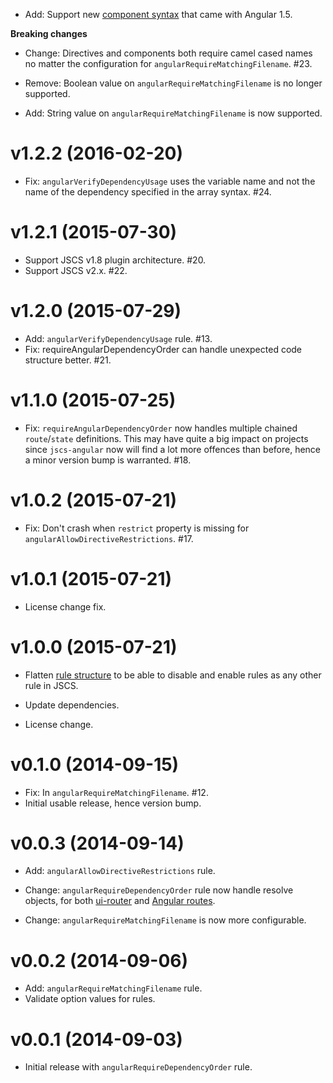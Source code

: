 - Add: Support new [component syntax](components) that came with Angular 1.5.

**Breaking changes**

- Change: Directives and components both require camel cased names no matter the configuration for
  `angularRequireMatchingFilename`. #23.
- Remove: Boolean value on `angularRequireMatchingFilename` is no longer supported.
- Add: String value on `angularRequireMatchingFilename` is now supported.

  [components]: https://docs.angularjs.org/guide/component

# v1.2.2 (2016-02-20)

- Fix: `angularVerifyDependencyUsage` uses the variable name and not the name of the dependency
  specified in the array syntax. #24.

# v1.2.1 (2015-07-30)

- Support JSCS v1.8 plugin architecture. #20.
- Support JSCS v2.x. #22.

# v1.2.0 (2015-07-29)

- Add: `angularVerifyDependencyUsage` rule. #13.
- Fix: requireAngularDependencyOrder can handle unexpected code structure better. #21.

# v1.1.0 (2015-07-25)

- Fix: `requireAngularDependencyOrder` now handles multiple chained `route`/`state`
  definitions. This may have quite a big impact on projects since `jscs-angular` now will
  find a lot more offences than before, hence a minor version bump is warranted. #18.

# v1.0.2 (2015-07-21)

- Fix: Don't crash when `restrict` property is missing for `angularAllowDirectiveRestrictions`. #17.

# v1.0.1 (2015-07-21)

- License change fix.

# v1.0.0 (2015-07-21)

- Flatten [rule structure](flatten-link) to be able to disable and enable rules as any other rule in JSCS.
- Update dependencies.
- License change.

  [flatten-link]: https://github.com/tregusti/jscs-angular/commit/2e9336586e72ef4448370e245deceb9d90d82a73

# v0.1.0 (2014-09-15)

- Fix: In `angularRequireMatchingFilename`. #12.
- Initial usable release, hence version bump.

# v0.0.3 (2014-09-14)

- Add: `angularAllowDirectiveRestrictions` rule.
- Change: `angularRequireDependencyOrder` rule now handle resolve objects, for both
  [ui-router][ui-router] and [Angular routes][ng-route].
- Change: `angularRequireMatchingFilename` is now more configurable.

  [ng-route]: https://docs.angularjs.org/tutorial/step_07
  [ui-router]: http://angular-ui.github.io/ui-router/

# v0.0.2 (2014-09-06)

- Add: `angularRequireMatchingFilename` rule.
- Validate option values for rules.

# v0.0.1 (2014-09-03)

- Initial release with `angularRequireDependencyOrder` rule.
